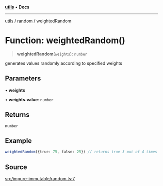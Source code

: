 [**utils**](../../../README.md) • **Docs**

***

[utils](../../../globals.md) / [random](../README.md) / weightedRandom

# Function: weightedRandom()

> **weightedRandom**(`weights`): `number`

generates values randomly according to specified weights

## Parameters

• **weights**

• **weights.value**: `number`

## Returns

`number`

## Example

```ts
weightedRandom({true: 75, false: 25}) // returns true 3 out of 4 times
```

## Source

[src/impure-immutable/random.ts:7](https://github.com/alpinisme/utils/blob/825f78da0ace828df12ea4d598fd95fa96ee25f5/src/impure-immutable/random.ts#L7)

